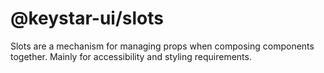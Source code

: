 # @keystar-ui/slots

Slots are a mechanism for managing props when composing components together.
Mainly for accessibility and styling requirements.
